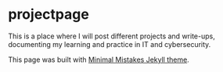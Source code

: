 # projectpage

This is a place where I will post different projects and write-ups, documenting my learning and practice in IT and cybersecurity. 

This page was built with [Minimal Mistakes Jekyll theme](https://github.com/mmistakes/minimal-mistakes).
